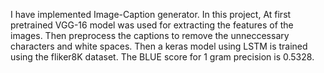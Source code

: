 I have implemented Image-Caption generator. In this project, At first pretrained VGG-16 model was used for extracting the features of the images. Then preprocess the captions to remove the unneccessary characters and white spaces. Then a keras model using LSTM is trained using the fliker8K dataset. The BLUE score for 1 gram precision is 0.5328.
